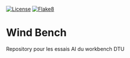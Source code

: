 [![License](https://img.shields.io/badge/license-MIT-white)](
    https://stringfixer.com/fr/MIT_license)
[![Flake8](
    https://github.com/zwergon/wind_bench/actions/workflows/python-app.yml/badge.svg)](
        https://github.com/zwergon/wind_bench/actions/workflows/python-app.yml)

# Wind Bench
Repository pour les essais AI du workbench DTU

